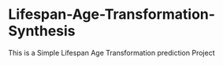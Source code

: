 # Lifespan-Age-Transformation-Synthesis
This is a Simple Lifespan Age Transformation prediction Project
